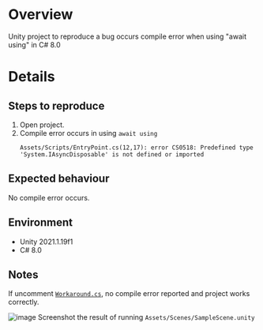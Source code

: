 # Overview

Unity project to reproduce a bug occurs compile error when using "await using" in C# 8.0

# Details

## Steps to reproduce

1. Open project.
1. Compile error occurs in using `await using`
    ```
    Assets/Scripts/EntryPoint.cs(12,17): error CS0518: Predefined type 'System.IAsyncDisposable' is not defined or imported
    ```

## Expected behaviour

No compile error occurs.

## Environment

- Unity 2021.1.19f1
- C# 8.0

## Notes

If uncomment [`Workaround.cs`](Assets/Scripts/Workaround.cs), no compile error reported and project works correctly.

![image](https://user-images.githubusercontent.com/838945/131770992-40aae27d-7ecc-4540-bb2e-5b0239a23a50.png)
Screenshot the result of running `Assets/Scenes/SampleScene.unity`
